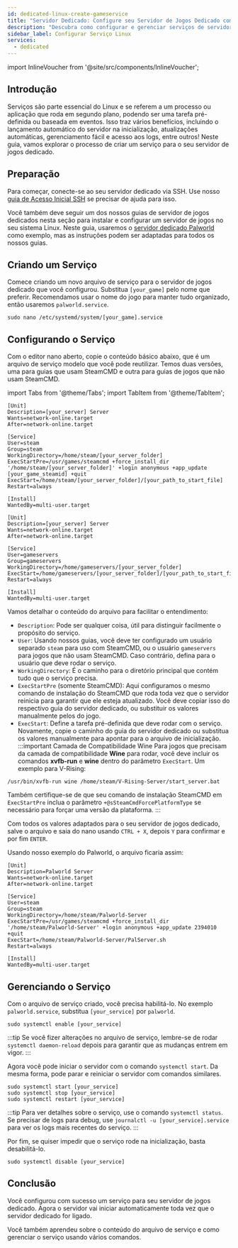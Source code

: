 ```yaml
---
id: dedicated-linux-create-gameservice
title: "Servidor Dedicado: Configure seu Servidor de Jogos Dedicado como um Serviço Linux"
description: "Descubra como configurar e gerenciar serviços de servidor de jogos dedicados no Linux para automação perfeita e controle fácil → Saiba mais agora"
sidebar_label: Configurar Serviço Linux
services:
  - dedicated
---
```


import InlineVoucher from '@site/src/components/InlineVoucher';

## Introdução

Serviços são parte essencial do Linux e se referem a um processo ou aplicação que roda em segundo plano, podendo ser uma tarefa pré-definida ou baseada em eventos. Isso traz vários benefícios, incluindo o lançamento automático do servidor na inicialização, atualizações automáticas, gerenciamento fácil e acesso aos logs, entre outros! Neste guia, vamos explorar o processo de criar um serviço para o seu servidor de jogos dedicado.

<InlineVoucher />

## Preparação

Para começar, conecte-se ao seu servidor dedicado via SSH. Use nosso [guia de Acesso Inicial SSH](vserver-linux-ssh.md) se precisar de ajuda para isso.

Você também deve seguir um dos nossos guias de servidor de jogos dedicados nesta seção para instalar e configurar um servidor de jogos no seu sistema Linux. Neste guia, usaremos o [servidor dedicado Palworld](dedicated-linux-palworld.md) como exemplo, mas as instruções podem ser adaptadas para todos os nossos guias.

## Criando um Serviço

Comece criando um novo arquivo de serviço para o servidor de jogos dedicado que você configurou. Substitua `[your_game]` pelo nome que preferir. Recomendamos usar o nome do jogo para manter tudo organizado, então usaremos `palworld.service`.
```
sudo nano /etc/systemd/system/[your_game].service
```

## Configurando o Serviço

Com o editor nano aberto, copie o conteúdo básico abaixo, que é um arquivo de serviço modelo que você pode reutilizar. Temos duas versões, uma para guias que usam SteamCMD e outra para guias de jogos que não usam SteamCMD.

import Tabs from '@theme/Tabs';
import TabItem from '@theme/TabItem';

<Tabs>
<TabItem value="steamcmd" label="Jogo SteamCMD" default>

```
[Unit]
Description=[your_server] Server
Wants=network-online.target
After=network-online.target

[Service]
User=steam
Group=steam
WorkingDirectory=/home/steam/[your_server_folder]
ExecStartPre=/usr/games/steamcmd +force_install_dir '/home/steam/[your_server_folder]' +login anonymous +app_update [your_game_steamid] +quit
ExecStart=/home/steam/[your_server_folder]/[your_path_to_start_file]
Restart=always

[Install]
WantedBy=multi-user.target
```

</TabItem>

<TabItem value="regular" label="Jogo Regular">

```
[Unit]
Description=[your_server] Server
Wants=network-online.target
After=network-online.target

[Service]
User=gameservers
Group=gameservers
WorkingDirectory=/home/gameservers/[your_server_folder]
ExecStart=/home/gameservers/[your_server_folder]/[your_path_to_start_file]
Restart=always

[Install]
WantedBy=multi-user.target
```

</TabItem>
</Tabs>

Vamos detalhar o conteúdo do arquivo para facilitar o entendimento:
- `Description`: Pode ser qualquer coisa, útil para distinguir facilmente o propósito do serviço.
- `User`: Usando nossos guias, você deve ter configurado um usuário separado `steam` para uso com SteamCMD, ou o usuário `gameservers` para jogos que não usam SteamCMD. Caso contrário, defina para o usuário que deve rodar o serviço.
- `WorkingDirectory`: É o caminho para o diretório principal que contém tudo que o serviço precisa.
- `ExecStartPre` (somente SteamCMD): Aqui configuramos o mesmo comando de instalação do SteamCMD que roda toda vez que o servidor reinicia para garantir que ele esteja atualizado. Você deve copiar isso do respectivo guia do servidor dedicado, ou substituir os valores manualmente pelos do jogo.
- `ExecStart`: Define a tarefa pré-definida que deve rodar com o serviço. Novamente, copie o caminho do guia do servidor dedicado ou substitua os valores manualmente para apontar para o arquivo de inicialização.
:::important Camada de Compatibilidade Wine
Para jogos que precisam da camada de compatibilidade **Wine** para rodar, você deve incluir os comandos **xvfb-run** e **wine** dentro do parâmetro `ExecStart`. Um exemplo para V-Rising:
```
/usr/bin/xvfb-run wine /home/steam/V-Rising-Server/start_server.bat
```

Também certifique-se de que seu comando de instalação SteamCMD em `ExecStartPre` inclua o parâmetro `+@sSteamCmdForcePlatformType` se necessário para forçar uma versão da plataforma.
:::

Com todos os valores adaptados para o seu servidor de jogos dedicado, salve o arquivo e saia do nano usando `CTRL + X`, depois `Y` para confirmar e por fim `ENTER`.

Usando nosso exemplo do Palworld, o arquivo ficaria assim:
```
[Unit]
Description=Palworld Server
Wants=network-online.target
After=network-online.target

[Service]
User=steam
Group=steam
WorkingDirectory=/home/steam/Palworld-Server
ExecStartPre=/usr/games/steamcmd +force_install_dir '/home/steam/Palworld-Server' +login anonymous +app_update 2394010 +quit
ExecStart=/home/steam/Palworld-Server/PalServer.sh
Restart=always

[Install]
WantedBy=multi-user.target
```

## Gerenciando o Serviço

Com o arquivo de serviço criado, você precisa habilitá-lo. No exemplo `palworld.service`, substitua `[your_service]` por `palworld`.
```
sudo systemctl enable [your_service]
```

:::tip
Se você fizer alterações no arquivo de serviço, lembre-se de rodar `systemctl daemon-reload` depois para garantir que as mudanças entrem em vigor.
:::

Agora você pode iniciar o servidor com o comando `systemctl start`. Da mesma forma, pode parar e reiniciar o servidor com comandos similares.
```
sudo systemctl start [your_service]
sudo systemctl stop [your_service]
sudo systemctl restart [your_service]
```

:::tip
Para ver detalhes sobre o serviço, use o comando `systemctl status`. Se precisar de logs para debug, use `journalctl -u [your_service].service` para ver os logs mais recentes do serviço.
:::

Por fim, se quiser impedir que o serviço rode na inicialização, basta desabilitá-lo.
```
sudo systemctl disable [your_service]
```

## Conclusão

Você configurou com sucesso um serviço para seu servidor de jogos dedicado. Agora o servidor vai iniciar automaticamente toda vez que o servidor dedicado for ligado.

Você também aprendeu sobre o conteúdo do arquivo de serviço e como gerenciar o serviço usando vários comandos.

<InlineVoucher />